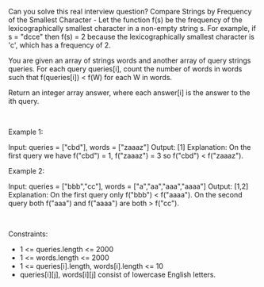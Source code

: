 Can you solve this real interview question? Compare Strings by Frequency of the Smallest Character - Let the function f(s) be the frequency of the lexicographically smallest character in a non-empty string s. For example, if s = "dcce" then f(s) = 2 because the lexicographically smallest character is 'c', which has a frequency of 2.

You are given an array of strings words and another array of query strings queries. For each query queries[i], count the number of words in words such that f(queries[i]) < f(W) for each W in words.

Return an integer array answer, where each answer[i] is the answer to the ith query.

 

Example 1:


Input: queries = ["cbd"], words = ["zaaaz"]
Output: [1]
Explanation: On the first query we have f("cbd") = 1, f("zaaaz") = 3 so f("cbd") < f("zaaaz").


Example 2:


Input: queries = ["bbb","cc"], words = ["a","aa","aaa","aaaa"]
Output: [1,2]
Explanation: On the first query only f("bbb") < f("aaaa"). On the second query both f("aaa") and f("aaaa") are both > f("cc").


 

Constraints:

 * 1 <= queries.length <= 2000
 * 1 <= words.length <= 2000
 * 1 <= queries[i].length, words[i].length <= 10
 * queries[i][j], words[i][j] consist of lowercase English letters.